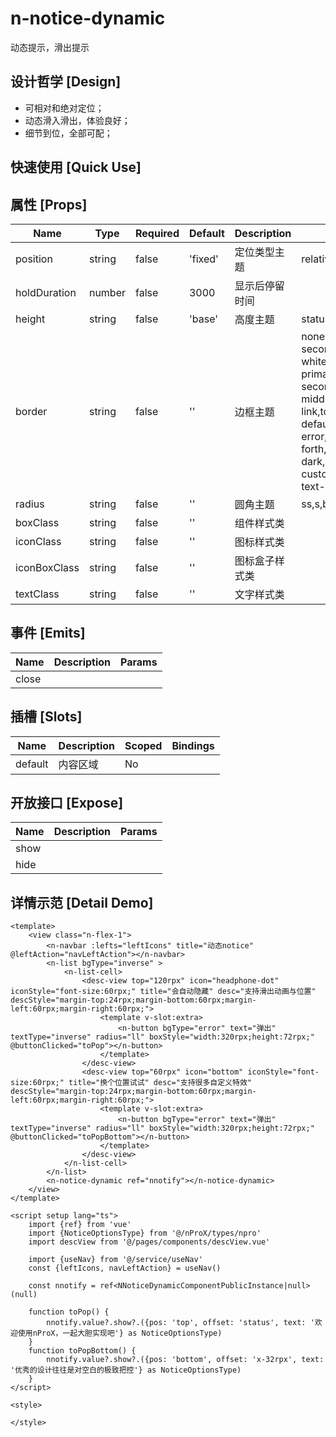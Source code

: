 # n-notice-dynamic

动态提示，滑出提示

## 设计哲学 [Design]

- 可相对和绝对定位；
- 动态滑入滑出，体验良好；
- 细节到位，全部可配；

## 快速使用 [Quick Use]



## 属性 [Props]

| Name | Type | Required | Default | Description | Choices |
| --- | --- | --- | --- | --- | --- |
| position | string | false | 'fixed' | 定位类型主题 | relative,absolute,fixed,static,sticky | 
| holdDuration | number | false | 3000 | 显示后停留时间 |  | 
| height | string | false | 'base' | 高度主题 | statusbar,ss,s,base,l,ll,0,auto,1px,100p,100vh,min-100p,min-100vh,any,mp-any | 
| border | string | false | '' | 边框主题 | none,white,black,default,light,middle,dark,primary,success,warning,error,inverse,custom,link,text,text-second,text-third,text-forth,text-place,text-disabled,left-white,left-black,top-white,top-black,right-white,right-black,bottom-white,bottom-black,left-default,left-light,left-middle,left-dark,left-primary,left-success,left-warning,left-error,left-inverse,left-custom,left-link,left-text,left-text-second,left-text-third,left-text-forth,left-text-place,left-text-disabled,top-default,top-light,top-middle,top-dark,top-primary,top-success,top-warning,top-error,top-inverse,top-custom,top-link,top-text,top-text-second,top-text-third,top-text-forth,top-text-place,top-text-disabled,right-default,right-light,right-middle,right-dark,right-primary,right-success,right-warning,right-error,right-inverse,right-custom,right-link,right-text,right-text-second,right-text-third,right-text-forth,right-text-place,right-text-disabled,bottom-default,bottom-light,bottom-middle,bottom-dark,bottom-primary,bottom-success,bottom-warning,bottom-error,bottom-inverse,bottom-custom,bottom-link,bottom-text,bottom-text-second,bottom-text-third,bottom-text-forth,bottom-text-place,bottom-text-disabled | 
| radius | string | false | '' | 圆角主题 | ss,s,base,l,ll,loading,none | 
| boxClass | string | false | '' | 组件样式类 |  | 
| iconClass | string | false | '' | 图标样式类 |  | 
| iconBoxClass | string | false | '' | 图标盒子样式类 |  | 
| textClass | string | false | '' | 文字样式类 |  | 

## 事件 [Emits]

| Name | Description | Params |
| --- | --- | --- | 
| close |  |  |

## 插槽 [Slots]

| Name | Description | Scoped | Bindings |
| --- | --- | --- | --- |
| default | 内容区域 | No |  |

## 开放接口 [Expose]

| Name | Description | Params |
| --- | --- | --- |
| show |  |  |
| hide |  |  |

## 详情示范 [Detail Demo]



```vue
<template>
	<view class="n-flex-1">
		<n-navbar :lefts="leftIcons" title="动态notice" @leftAction="navLeftAction"></n-navbar>
		<n-list bgType="inverse" >
			<n-list-cell>
				<desc-view top="120rpx" icon="headphone-dot" iconStyle="font-size:60rpx;" title="会自动隐藏" desc="支持滑出动画与位置" descStyle="margin-top:24rpx;margin-bottom:60rpx;margin-left:60rpx;margin-right:60rpx;">
					<template v-slot:extra>
						<n-button bgType="error" text="弹出" textType="inverse" radius="ll" boxStyle="width:320rpx;height:72rpx;" @buttonClicked="toPop"></n-button>
					</template>
				</desc-view>
				<desc-view top="60rpx" icon="bottom" iconStyle="font-size:60rpx;" title="换个位置试试" desc="支持很多自定义特效" descStyle="margin-top:24rpx;margin-bottom:60rpx;margin-left:60rpx;margin-right:60rpx;">
					<template v-slot:extra>
						<n-button bgType="error" text="弹出" textType="inverse" radius="ll" boxStyle="width:320rpx;height:72rpx;" @buttonClicked="toPopBottom"></n-button>
					</template>
				</desc-view>
			</n-list-cell>
		</n-list>
		<n-notice-dynamic ref="nnotify"></n-notice-dynamic>
	</view>
</template>

<script setup lang="ts">
	import {ref} from 'vue'
	import {NoticeOptionsType} from '@/nProX/types/npro'
	import descView from '@/pages/components/descView.vue'
	
	import {useNav} from '@/service/useNav'
	const {leftIcons, navLeftAction} = useNav()
	
	const nnotify = ref<NNoticeDynamicComponentPublicInstance|null>(null)
	
	function toPop() {
		nnotify.value?.show?.({pos: 'top', offset: 'status', text: '欢迎使用nProX，一起大胆实现吧'} as NoticeOptionsType)
	}
	function toPopBottom() {
		nnotify.value?.show?.({pos: 'bottom', offset: 'x-32rpx', text: '优秀的设计往往是对空白的极致把控'} as NoticeOptionsType)
	}
</script>

<style>

</style>

```

<DemoFrame src="https://www.redou.vip/nprox/#/pages/pop/notice-dynamic" />
